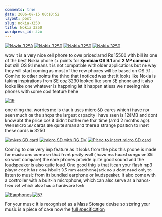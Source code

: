 ```yaml
---
comments: true
date: 2006-06-15 00:10:52
layout: post
slug: nokia-3250
title: Nokia 3250
wordpress_id: 220
---
```


[![Nokia 3250](http://files.ankurs.com/01.thumbnail.jpg)](http://files.ankurs.com/01.jpg)
[![Nokia 3250](http://files.ankurs.com/06.thumbnail.jpg)](http://files.ankurs.com/06.jpg)
[![Nokia 3250](http://files.ankurs.com/03.thumbnail.jpg)](http://files.ankurs.com/03.jpg)
[![Nokia 3250](http://files.ankurs.com/18.thumbnail.jpg)](http://files.ankurs.com/18.jpg)

wow it is a very nice cell phone to own priced arnd Rs 15500 with bill its one of the best Nokia phone (+ points for **Symbian OS 9.1** and **2 MP camera**) but still OS 9.1 means it is not compatible with older applications but ne way they will start coming as most of the new phones will be based on OS 9.1 . Coming to other points the thing that i noticed was that it looks like Nokia is taking inspirations from SE coz 3230 looked like som SE phone and it also looks like one whatever is happning let it happen atleas we r seeing nice phones with some cool feature hehe

[![19](http://files.ankurs.com/19.thumbnail.jpg)](http://files.ankurs.com/19.jpg)

one thing that worries me is that it uses micro SD cards which i have not seen much on the shops the largest capacity i have seen is 128MB and dont know abt the price coz it didn't bother me that time (arnd 2 months ago). Well micro SD cards are quite small and there a strange position to inset these cards in 3250

[![micro SD card](36.thumbnail.jpg)](http://files.ankurs.com/36.jpg)
[![micro SD with RS-DV](http://files.ankurs.com/38.thumbnail.jpg)](http://ankurs.com/38.jpg)
[![Place to insert micro SD card](http://files.ankurs.com/35.thumbnail.jpg)](http://files.ankurs.com/35.jpg)

Coming to one very imp feature as it looks from the pics this phone is made for music and come on that front pretty well ( have not heard songs on SE so wont compare) the eare phones provide quite good sound and the loudspeaker is also quite loud. One good thig is that it can your flash mp3 player coz it has one inbuilt 3.5 mm earphone jack so u dont need only to listen to music from its bundled earphone or loudspeaker. It also come with a controller with a built-in microphone, which can also serve as a hands-free set which also has a hardware lock

[![Earphones](http://files.ankurs.com/54.thumbnail.jpg)](http://files.ankurs.com/54.jpg)
[![57](http://files.ankurs.com/57.thumbnail.jpg)](http://files.ankurs.com/57.jpg)

For your music it is recognised as a Mass Storage devise so storing your music is a piece of cake now the [full specification](http://www.gsmarena.com/nokia_3250-1296.php)
